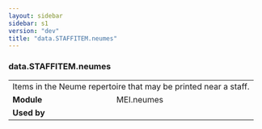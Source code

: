```yaml
---
layout: sidebar
sidebar: s1
version: "dev"
title: "data.STAFFITEM.neumes"
---
```

<div class="macroSpec">
   <h3 id="data.STAFFITEM.neumes">data.STAFFITEM.neumes</h3>
   <table class="wovenodd">
      <tr>
         <td colspan="2" class="wovenodd-col2">Items in the Neume repertoire that may be printed near a staff.</td>
      </tr>
      <tr>
         <td class="wovenodd-col1"><strong>Module</strong></td>
         <td class="wovenodd-col2">MEI.neumes</td>
      </tr>
      <tr>
         <td class="wovenodd-col1"><strong>Used by</strong></td>
         <td class="wovenodd-col2">
            <div class="parent"></div>
         </td>
      </tr>
   </table>
</div>